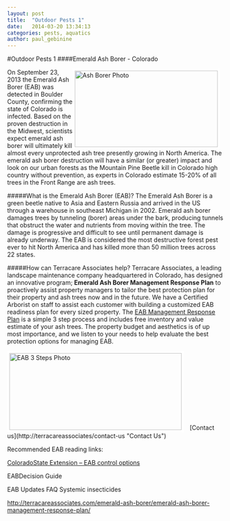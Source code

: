 ```yaml
---
layout: post
title:  "Outdoor Pests 1"
date:   2014-03-20 13:34:13
categories: pests, aquatics
author: paul_gebinine
---
```


#Outdoor Pests 1
####Emerald Ash Borer - Colorado  

<img src="{{ site.baseurl }}/images/blog/ashborer.jpg" alt="Ash Borer Photo" width="332px" height="177px" style="float:right; border: 5px solid white; margin-right: 10px;">

On September 23, 2013 the Emerald Ash Borer (EAB) was detected in Boulder County, confirming the state of Colorado is infected.   Based on the proven destruction in the Midwest, scientists expect emerald ash borer will ultimately kill almost every unprotected ash tree presently growing in North America.  The emerald ash borer destruction will have a similar (or greater) impact and look on our urban forests as the Mountain Pine Beetle kill in Colorado high country without prevention, as experts in Colorado estimate 15-20% of all trees in the Front Range are ash trees.

#####What is the Emerald Ash Borer (EAB)?
The Emerald Ash Borer is a green beetle native to Asia and Eastern Russia and arrived in the US through a warehouse in southeast Michigan in 2002.  Emerald ash borer damages trees by tunneling (borer) areas under the bark, producing tunnels that obstruct the water and nutrients from moving within the tree. The damage is progressive and difficult to see until permanent damage is already underway. The EAB is considered the most destructive forest pest ever to hit North America and has killed more than 50 million trees across 22 states. 

#####How can Terracare Associates help?
Terracare Associates, a leading landscape maintenance company headquartered in Colorado, has designed an innovative program; **Emerald Ash Borer Management Response Plan** to proactively assist property managers to tailor the best protection plan for their property and ash trees now and in the future. 
We have a Certified Arborist on staff to assist each customer with building a customized EAB readiness plan for every sized property.  The [EAB Management Response Plan](http://terracareassociates.com/emerald-ash-borer/emerald-ash-borer-management-response-plan/ "EAB Management Response Plan") is a simple 3 step process and includes free inventory and value estimate of your ash trees.   The property budget and aesthetics is of up most importance, and we listen to your needs to help evaluate the best protection options for managing EAB.

<img src="{{ site.baseurl }}/images/blog/EAB3steps.jpg" alt="EAB 3 Steps Photo" width="400px" height="178px" style="float:none; border: 5px solid white; margin-right: 10px;">
[Contact us](http://terracareassociates/contact-us "Contact Us")

Recommended EAB reading links:


[ColoradoState Extension – EAB control options](http://bspm.agsci.colostate.edu/files/2014/02/EAB-control-options-February-11.pdf "ColoradoState Extension – EAB control options")


EABDecision Guide


EAB Updates
FAQ Systemic insecticides



﻿http://terracareassociates.com/emerald-ash-borer/emerald-ash-borer-management-response-plan/

[jekyll-gh]: https://github.com/mojombo/jekyll
[jekyll]:    http://jekyllrb.com
